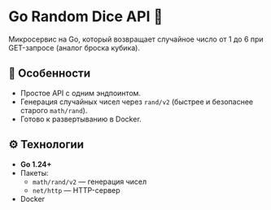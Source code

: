 # Go Random Dice API 🎲

Микросервис на Go, который возвращает случайное число от 1 до 6 при GET-запросе (аналог броска кубика).  

## 🚀 Особенности
- Простое API с одним эндпоинтом.
- Генерация случайных чисел через `rand/v2` (быстрее и безопаснее старого `math/rand`).
- Готово к развертыванию в Docker.

## ⚙️ Технологии
- **Go 1.24+**
- Пакеты:
  - `math/rand/v2` — генерация чисел
  - `net/http` — HTTP-сервер
- Docker
